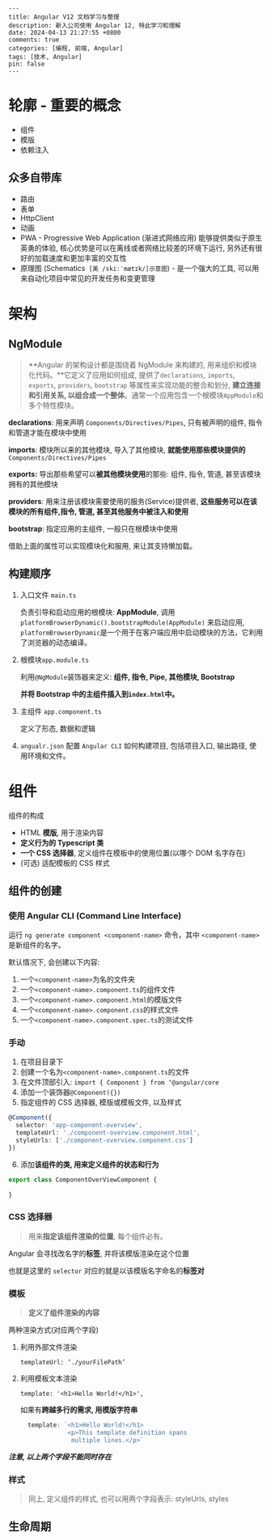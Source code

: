 ```
---
title: Angular V12 文档学习与整理
description: 新入公司使用 Angular 12, 特此学习和理解
date: 2024-04-13 21:27:55 +0800
comments: true
categories: [编程, 前端, Angular]
tags: [技术, Angular]
pin: false 
---
```

# 轮廓 - 重要的概念

* 组件
* 模版
* 依赖注入

## 众多自带库

* 路由
* 表单
* HttpClient
* 动画
* PWA - Progressive Web Application (渐进式网络应用) 能够提供类似于原生英勇的体验, 核心优势是可以在离线或者网络比较差的环境下运行, 另外还有很好的加载速度和更加丰富的交互性
* 原理图 (Schematics` [美 /skiːˈmætɪk/]示意图`)  - 是一个强大的工具, 可以用来自动化项目中常见的开发任务和变更管理



# 架构

## NgModule

> **Angular 的架构设计都是围绕着 NgModule 来构建的, 用来组织和模块化代码。**它定义了应用如何组成, 提供了`declarations`, `imports`, `exports`, `providers`, `bootstrap` 等属性来实现功能的整合和划分, **建立连接和引用关系, 以组合成一个整体**。通常一个应用包含一个根模块`AppModule`和多个特性模块。

**declarations**: 用来声明 `Components/Directives/Pipes`, 只有被声明的组件, 指令和管道才能在模块中使用

**imports**: 模块所以来的其他模块, 导入了其他模块, **就能使用那些模块提供的** `Components/Directives/Pipes`

**exports:** 导出那些希望可以**被其他模块使用**的那些: 组件, 指令, 管道, 甚至该模块拥有的其他模块

**providers**: 用来注册该模块需要使用的服务(Service)提供者, **这些服务可以在该模块的所有组件,指令, 管道, 甚至其他服务中被注入和使用**

**bootstrap**: 指定应用的主组件, 一般只在根模块中使用

借助上面的属性可以实现模块化和服用, 来让其支持懒加载。



## 构建顺序

1. 入口文件 `main.ts`

   负责引导和启动应用的根模块: **AppModule**, 调用`platformBrowserDynamic().bootstrapModule(AppModule)` 来启动应用, `platformBrowserDynamic`是一个用于在客户端应用中启动模块的方法，它利用了浏览器的动态编译。

2. 根模块`app.module.ts`

   利用`@NgModule`装饰器来定义: **组件, 指令, Pipe, 其他模块, Bootstrap**

   **并将 Bootstrap 中的主组件插入到`index.html`中。**
3. 主组件 `app.component.ts`

   定义了形态, 数据和逻辑

4. `angualr.json` 配置 `Angular CLI` 如何构建项目, 包括项目入口, 输出路径, 使用环境和文件。





# 组件

组件的构成

* HTML **模版**, 用于渲染内容
* **定义行为的 Typescript 类**
* **一个 CSS 选择器**, 定义组件在模板中的使用位置(以哪个 DOM 名字存在)
* (可选) 适配模板的 CSS 样式



## 组件的创建

### 使用 Angular CLI (Command Line Interface)

运行 `ng generate component <component-name>` 命令，其中 `<component-name>` 是新组件的名字。

默认情况下, 会创建以下内容:

1. 一个`<component-name>`为名的文件夹
2. 一个`<component-name>.component.ts`的组件文件
3. 一个`<component-name>.component.html`的模版文件
4. 一个`<component-name>.component.css`的样式文件
5. 一个`<component-name>.component.spec.ts`的测试文件

### 手动

1. 在项目目录下
2. 创建一个名为`<component-name>.component.ts`的文件
3. 在文件顶部引入: `import { Component } from ‘@angular/core`
4. 添加一个装饰器`@Component({})`
5. 指定组件的 CSS 选择器, 模版或模板文件, 以及样式

```ts
@Component({
  selector: 'app-component-overview',
  templateUrl: './component-overview.component.html',
  styleUrls: ['./component-overview.component.css']
})
```

6. 添加**该组件的类, 用来定义组件的状态和行为**

```ts
export class ComponentOverViewComponent {
  
}
```

### CSS 选择器

> 用来**指定该组件渲染的位置**, 每个组件必有。

Angular 会寻找改名字的**标签**, 并将该模版渲染在这个位置

也就是这里的 `selector` 对应的就是以该模版名字命名的**标签对**

### 模板

> **定义了组件渲染的内容**

两种渲染方式(对应两个字段)

1. 利用外部文件渲染

   `templateUrl: ‘./yourFilePath’`

2. 利用模板文本渲染

   `template: '<h1>Hello World!</h1>',`

   如果有**跨越多行的需求, 用模版字符串**

   ```ts
     template: `<h1>Hello World!</h1>
                <p>This template definition spans
                 multiple lines.</p>`
   ```

***注意, 以上两个字段不能同时存在***

### 样式

> 同上, 定义组件的样式, 也可以用两个字段表示: styleUrls, styles



## 生命周期



